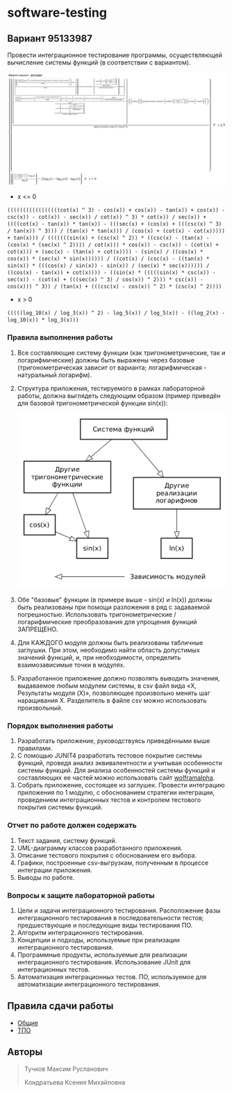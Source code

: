 # software-testing

## Вариант 95133987

Провести интеграционное тестирование программы, осуществляющей вычисление системы функций (в соответствии с вариантом).

![UML](img/func.png)

- x <= 0

```text
(((((((((((((((((cot(x) ^ 3) - cos(x)) + cos(x)) - tan(x)) + cos(x)) - csc(x)) - cot(x)) - sec(x)) / cot(x)) ^ 3) * cot(x)) / sec(x)) + ((((cot(x) - tan(x)) * tan(x)) - (((sec(x) + (cos(x) + (((csc(x) ^ 3) / tan(x)) ^ 3))) / (tan(x) * tan(x))) / (cos(x) + (cot(x) - cot(x))))) + tan(x))) / (((((((sin(x) + (csc(x) ^ 2)) * ((csc(x) - (tan(x) - (cos(x) * (sec(x) ^ 2)))) / cot(x))) * cos(x)) - csc(x)) - (cot(x) + cot(x))) + (sec(x) - (tan(x) + cot(x)))) - (sin(x) / ((cos(x) * cos(x)) * (sec(x) * sin(x)))))) / ((cot(x) / (csc(x) - ((tan(x) * sin(x)) * (((cos(x) / sin(x)) - sin(x)) / (sec(x) * sec(x)))))) / ((cos(x) - tan(x)) + cot(x)))) - ((sin(x) * (((((sin(x) * csc(x)) - sec(x)) - (cot(x) + (((sec(x) ^ 3) / cos(x)) ^ 2))) * csc(x)) - cos(x))) ^ 3)) / (tan(x) + (((csc(x) - cos(x)) ^ 2) * (csc(x) ^ 2))))
```

- x > 0

```text
(((((log_10(x) / log_3(x)) ^ 2) - log_5(x)) / log_5(x)) - ((log_2(x) - log_10(x)) * log_3(x)))
```

### Правила выполнения работы

1. Все составляющие систему функции (как тригонометрические, так и логарифмические) должны быть выражены через базовые (тригонометрическая зависит от варианта; логарифмическая - натуральный логарифм).
2. Структура приложения, тестируемого в рамках лабораторной работы, должна выглядеть следующим образом (пример приведён для базовой тригонометрической функции sin(x)):

    ![structure-example](img/structure-example.png)

3. Обе "базовые" функции (в примере выше - sin(x) и ln(x)) должны быть реализованы при помощи разложения в ряд с задаваемой погрешностью. Использовать тригонометрические / логарифмические преобразования для упрощения функций ЗАПРЕЩЕНО.
4. Для КАЖДОГО модуля должны быть реализованы табличные заглушки. При этом, необходимо найти область допустимых значений функций, и, при необходимости, определить взаимозависимые точки в модулях.
5. Разработанное приложение должно позволять выводить значения, выдаваемое любым модулем системы, в сsv файл вида «X, Результаты модуля (X)», позволяющее произвольно менять шаг наращивания Х. Разделитель в файле csv можно использовать произвольный.

### Порядок выполнения работы

1. Разработать приложение, руководствуясь приведёнными выше правилами.
2. С помощью JUNIT4 разработать тестовое покрытие системы функций, проведя анализ эквивалентности и учитывая особенности системы функций. Для анализа особенностей системы функций и составляющих ее частей можно использовать сайт [wolframalpha](https://www.wolframalpha.com/).
3. Собрать приложение, состоящее из заглушек. Провести интеграцию приложения по 1 модулю, с обоснованием стратегии интеграции, проведением интеграционных тестов и контролем тестового покрытия системы функций.

### Отчет по работе должен содержать

1. Текст задания, систему функций.
2. UML-диаграмму классов разработанного приложения.
3. Описание тестового покрытия с обоснованием его выбора.
4. Графики, построенные csv-выгрузкам, полученным в процессе интеграции приложения.
5. Выводы по работе.

### Вопросы к защите лабораторной работы

1. Цели и задачи интеграционного тестирования. Расположение фазы интеграционного тестирования в последовательности тестов; предшествующие и последующие виды тестирования ПО.
2. Алгоритм интеграционного тестирования.
3. Концепции и подходы, используемые при реализации интеграционного тестирования.
4. Программные продукты, используемые для реализации интеграционного тестирования. Использование JUnit для интеграционных тестов.
5. Автоматизация интеграционных тестов. ПО, используемое для автоматизации интеграционного тестирования.

## Правила сдачи работы

- [Общие](https://se.ifmo.ru/~nnaumova/)
- [ТПО](https://se.ifmo.ru/~nnaumova/tpo.html)

## Авторы

> Тучков Максим Русланович
>
> Кондратьева Ксения Михайловна

